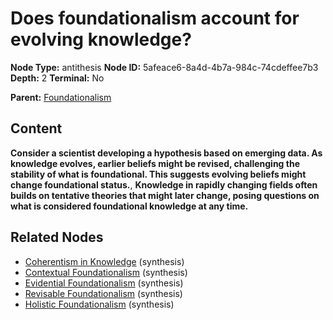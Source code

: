 # Does foundationalism account for evolving knowledge?

**Node Type:** antithesis
**Node ID:** 5afeace6-8a4d-4b7a-984c-74cdeffee7b3
**Depth:** 2
**Terminal:** No

**Parent:** [Foundationalism](foundationalism.md)

## Content

**Consider a scientist developing a hypothesis based on emerging data. As knowledge evolves, earlier beliefs might be revised, challenging the stability of what is foundational. This suggests evolving beliefs might change foundational status.**, **Knowledge in rapidly changing fields often builds on tentative theories that might later change, posing questions on what is considered foundational knowledge at any time.**

## Related Nodes

- [Coherentism in Knowledge](coherentism-in-knowledge.md) (synthesis)
- [Contextual Foundationalism](contextual-foundationalism.md) (synthesis)
- [Evidential Foundationalism](evidential-foundationalism.md) (synthesis)
- [Revisable Foundationalism](revisable-foundationalism.md) (synthesis)
- [Holistic Foundationalism](holistic-foundationalism.md) (synthesis)
